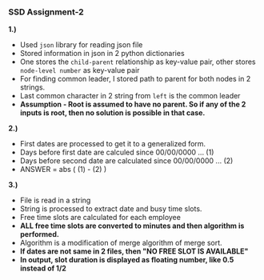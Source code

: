 ### SSD Assignment-2
**1.)**
- Used `json` library for reading json file
- Stored information in json in 2 python dictionaries
- One stores the `child-parent` relationship as key-value pair, other stores `node-level number` as key-value pair
- For finding common leader, I stored path to parent for both nodes in 2 strings. 
- Last common character in 2 string from `left` is the common leader
- **Assumption - Root is assumed to have no parent. So if any of the 2 inputs is root, then no solution is possible in that case.**

**2.)** 
- First dates are processed to get it to a generalized form.
- Days before first date are calculed since 00/00/0000 ... (1)
- Days before second date are calculated since 00/00/0000  ... (2)
- ANSWER = abs ( (1) - (2) ) 

**3.)** 
- File is read in a string
- String is processed to extract date and busy time slots.
- Free time slots are calculated for each employee
- **ALL free time slots are converted to minutes and then algorithm is performed.**
- Algorithm is a modification of merge algorithm of merge sort.
- **If dates are not same in 2 files, then "NO FREE SLOT IS AVAILABLE"**
- **In output, slot duration is displayed as floating number, like 0.5 instead of 1/2**